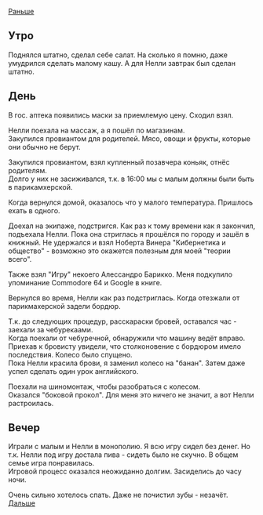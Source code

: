 [Раньше](2020.05.09.md)  
## Утро
Поднялся штатно, сделал себе салат. На сколько я помню, даже умудрился сделать малому кашу. А для Нелли завтрак был сделан штатно.
## День
В гос. аптека появились маски за приемлемую цену. Сходил взял.

Нелли поехала на массаж, а я пошёл по магазинам.  
Закупился провиантом для родителей. Мясо, овощи и фрукты, которые они обычно не берут.

Закупился провиантом, взял купленный позавчера коньяк, отнёс родителям.  
Долго у них не засиживался, т.к. в 16:00 мы с малым должны были быть в парикамхерской.

Когда вернулся домой, оказалось что у малого температура. Пришлось ехать в одного.

Доехал на экипаже, подстригся. Как раз к тому времени как я закончил, подъехала Нелли. Пока она стриглась я прошёлся по городу и зашёл в книжный. Не удержался и взял Ноберта Винера "Кибернетика и общество" - возможно это окажется полезным для моей "теории всего". 

Также взял "Игру" некоего Алессандро Барикко. Меня подкупило упоминание Commodore 64 и Google в книге.

Вернулся во время, Нелли как раз подстриглась. Когда отезжали от парикмахерской задели бордюр.

Т.к. до следующих процедур, расскараски бровей, оставался час - заехали за чебурекаами.  
Когда поехали от чебуречной, обнаружили что машину ведёт вправо. Приехав к бровисту увидели, что столконовение с бордюром имело последствия. Колесо было спущено.  
Пока Нелли красила брови, я заменил колесо на "банан". Затем даже успел сделать один урок английского.

Поехали на шиномонтаж, чтобы разобраться с колесом.  
Оказался "боковой прокол". Для меня это ничего не значит, а вот Нелли растроилась.
## Вечер
Играли с малым и Нелли в монополию. Я всю игру сидел без денег. Но т.к. Нелли под игру достала пива - сидеть было не скучно.
В общем семье игра понравилась.  
Игровой процесс оказался неожиданно долгим. Засиделись до часу ночи.

Очень сильно хотелось спать. Даже не почистил зубы - незачёт.  
[Дальше](2020.05.11.md)